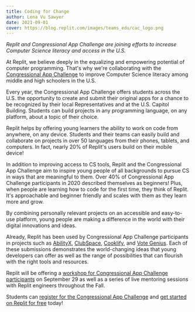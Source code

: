 ```yaml
---
title: Coding for Change
author: Lena Vu Sawyer
date: 2021-09-01
cover: https://blog.replit.com/images/teams_edu/cac_logo.png 
---
```


*Replit and Congressional App Challenge are joining efforts to increase Computer Science literacy and access in the U.S.* 

At Replit, we believe deeply in the equalizing and empowering potential of computer programming. That's why we're collaborating with the [Congressional App Challenge](https://www.congressionalappchallenge.us/) to improve Computer Science literacy among middle and high schoolers in the U.S. 

Every year, the Congressional App Challenge offers students across the U.S. the opportunity to create and submit their original apps for a chance to be recognized by their local Representatives and at the U.S. Capitol Building. Students can build projects in any programming language, on any platform, about a topic of their choice. 

Replit helps by offering young learners the ability to work on code from anywhere, on any device. Students and their teams can easily build and collaborate on projects in over 50 languages from their phones, tablets, and computers. In fact, nearly 20% of Replit's users build on their mobile device! 

In addition to improving access to CS tools, Replit and the Congressional App Challenge aim to inspire young people of all backgrounds to pursue CS in ways that are meaningful to them. Over 40% of Congressional App Challenge participants in 2020 described themselves as beginners! Plus, when people are learning how to code for the first time, they think of Replit. It's approachable and beginner friendly and scales with them as they learn more and grow. 

By combining personally relevant projects on an accessible and easy-to-use platform, young people are making a difference in the world with their digital innovations and ideas. 

Already, Replit has been used by Congressional App Challenge participants in projects such as [AbilityX](https://youtu.be/D-oefvWg1XA), [ClubSpace](https://www.youtube.com/watch?v=ZT1dNkgOddk), [Cooklify](https://youtu.be/RnP_Dl9QyfE), and [Vote Genius](https://youtu.be/j1JjFqF5WnU). Each of these submissions demonstrates the world-changing ideas that young developers can offer as well as the range of possibilities that can flourish with the right tools and resources.

Replit will be offering a [workshop for Congressional App Challenge participants](https://www.eventbrite.com/e/congressional-app-challenge-webinar-code-anywhere-with-replit-tickets-168951575711) on September 29 as well as a series of live mentoring sessions with Replit engineers throughout the Fall. 

Students can [register for the Congressional App Challenge](https://www.congressionalappchallenge.us/students/student-registration/) and [get started on Replit for free](https://replit.com/) today!  
